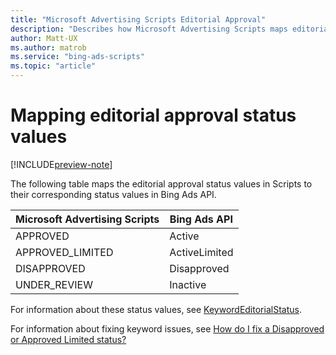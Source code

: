 ```yaml
---
title: "Microsoft Advertising Scripts Editorial Approval"
description: "Describes how Microsoft Advertising Scripts maps editorial approval statuses to Bing Ads API editorial approval statuses."
author: Matt-UX
ms.author: matrob
ms.service: "bing-ads-scripts"
ms.topic: "article"
---
```


# Mapping editorial approval status values

[!INCLUDE[preview-note](../includes/preview-note.md)]

The following table maps the editorial approval status values in Scripts to their corresponding status values in Bing Ads API.

|Microsoft Advertising Scripts|Bing Ads API
|-|-
APPROVED|Active
APPROVED_LIMITED|ActiveLimited
DISAPPROVED|Disapproved
UNDER_REVIEW|Inactive

For information about these status values, see [KeywordEditorialStatus](/advertising/campaign-management-service/keywordeditorialstatus).

For information about fixing keyword issues, see [How do I fix a Disapproved or Approved Limited status?](https://help.ads.microsoft.com/apex/index/3/en-us/52022#!)


